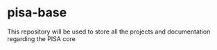 pisa-base
=========

This repository will be used to store all the projects and documentation regarding the PISA core 
